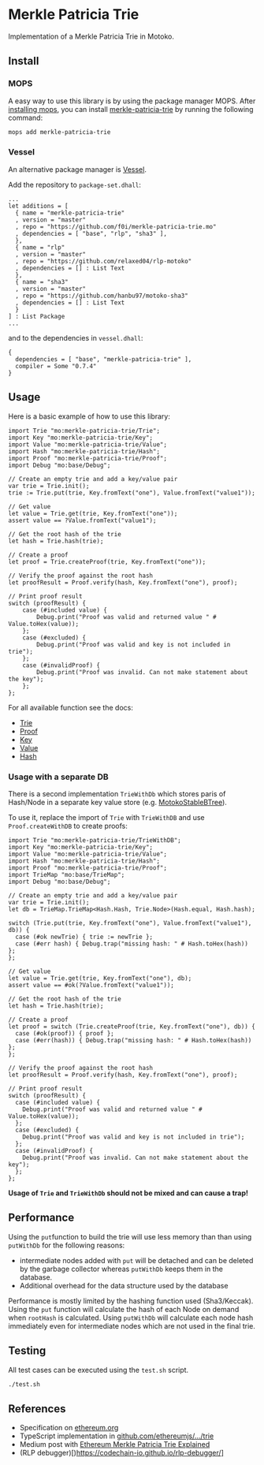 # Merkle Patricia Trie

Implementation of a Merkle Patricia Trie in Motoko.

## Install

### MOPS

A easy way to use this library is by using the package manager MOPS.
After [installing mops](https://mops.one/docs/install), you can install [merkle-patricia-trie](https://mops.one/merkle-patricia-trie) by running the following command:

```bash
mops add merkle-patricia-trie
```

### Vessel

An alternative package manager is [Vessel](https://github.com/dfinity/vessel).

Add the repository to `package-set.dhall`:

```dhall
...
let additions = [
  { name = "merkle-patricia-trie"
  , version = "master"
  , repo = "https://github.com/f0i/merkle-patricia-trie.mo"
  , dependencies = [ "base", "rlp", "sha3" ],
  },
  { name = "rlp"
  , version = "master"
  , repo = "https://github.com/relaxed04/rlp-motoko"
  , dependencies = [] : List Text
  },
  { name = "sha3"
  , version = "master"
  , repo = "https://github.com/hanbu97/motoko-sha3"
  , dependencies = [] : List Text
  }
] : List Package
...
```

and to the dependencies in `vessel.dhall`:

```dhall
{
  dependencies = [ "base", "merkle-patricia-trie" ],
  compiler = Some "0.7.4"
}
```

## Usage

Here is a basic example of how to use this library:

```mo
import Trie "mo:merkle-patricia-trie/Trie";
import Key "mo:merkle-patricia-trie/Key";
import Value "mo:merkle-patricia-trie/Value";
import Hash "mo:merkle-patricia-trie/Hash";
import Proof "mo:merkle-patricia-trie/Proof";
import Debug "mo:base/Debug";

// Create an empty trie and add a key/value pair
var trie = Trie.init();
trie := Trie.put(trie, Key.fromText("one"), Value.fromText("value1"));

// Get value
let value = Trie.get(trie, Key.fromText("one"));
assert value == ?Value.fromText("value1");

// Get the root hash of the trie
let hash = Trie.hash(trie);

// Create a proof
let proof = Trie.createProof(trie, Key.fromText("one"));

// Verify the proof against the root hash
let proofResult = Proof.verify(hash, Key.fromText("one"), proof);

// Print proof result
switch (proofResult) {
    case (#included value) {
        Debug.print("Proof was valid and returned value " # Value.toHex(value));
    };
    case (#excluded) {
        Debug.print("Proof was valid and key is not included in trie");
    };
    case (#invalidProof) {
        Debug.print("Proof was invalid. Can not make statement about the key");
    };
};
```

For all available function see the docs:

- [Trie](docs/Trie.adoc)
- [Proof](docs/Proof.adoc)
- [Key](docs/Key.adoc)
- [Value](docs/Value.adoc)
- [Hash](docs/Hash.adoc)


### Usage with a separate DB

There is a second implementation `TrieWithDb` which stores paris of Hash/Node in a separate key value store (e.g. [MotokoStableBTree](https://github.com/sardariuss/MotokoStableBTree)).

To use it, replace the import of `Trie` with `TrieWithDB` and use `Proof.createWithDB` to create proofs:

```mo
import Trie "mo:merkle-patricia-trie/TrieWithDB";
import Key "mo:merkle-patricia-trie/Key";
import Value "mo:merkle-patricia-trie/Value";
import Hash "mo:merkle-patricia-trie/Hash";
import Proof "mo:merkle-patricia-trie/Proof";
import TrieMap "mo:base/TrieMap";
import Debug "mo:base/Debug";

// Create an empty trie and add a key/value pair
var trie = Trie.init();
let db = TrieMap.TrieMap<Hash.Hash, Trie.Node>(Hash.equal, Hash.hash);

switch (Trie.put(trie, Key.fromText("one"), Value.fromText("value1"), db)) {
  case (#ok newTrie) { trie := newTrie };
  case (#err hash) { Debug.trap("missing hash: " # Hash.toHex(hash)) };
};

// Get value
let value = Trie.get(trie, Key.fromText("one"), db);
assert value == #ok(?Value.fromText("value1"));

// Get the root hash of the trie
let hash = Trie.hash(trie);

// Create a proof
let proof = switch (Trie.createProof(trie, Key.fromText("one"), db)) {
  case (#ok(proof)) { proof };
  case (#err(hash)) { Debug.trap("missing hash: " # Hash.toHex(hash)) };
};

// Verify the proof against the root hash
let proofResult = Proof.verify(hash, Key.fromText("one"), proof);

// Print proof result
switch (proofResult) {
  case (#included value) {
    Debug.print("Proof was valid and returned value " # Value.toHex(value));
  };
  case (#excluded) {
    Debug.print("Proof was valid and key is not included in trie");
  };
  case (#invalidProof) {
    Debug.print("Proof was invalid. Can not make statement about the key");
  };
};

```

**Usage of `Trie` and `TrieWithDb` should not be mixed and can cause a trap!**

## Performance

Using the `put`function to build the trie will use less memory than than using `putWithDb` for the following reasons:

- intermediate nodes added with `put` will be detached and can be deleted by the garbage collector whereas `putWithDb` keeps them in the database.
- Additional overhead for the data structure used by the database

Performance is mostly limited by the hashing function used (Sha3/Keccak). Using the `put` function will calculate the hash of each Node on demand when `rootHash` is calculated. Using `putWithDb` will calculate each node hash immediately even for intermediate nodes which are not used in the final trie.

## Testing

All test cases can be executed using the `test.sh` script.

```bash
./test.sh
```

## References

- Specification on [ethereum.org](https://ethereum.org/en/developers/docs/data-structures-and-encoding/patricia-merkle-trie/)
- TypeScript implementation in [github.com/ethereumjs/.../trie](https://github.com/ethereumjs/ethereumjs-monorepo/tree/master/packages/trie)
- Medium post with  [Ethereum Merkle Patricia Trie Explained](https://medium.com/@chiqing/merkle-patricia-trie-explained-ae3ac6a7e123)
- (RLP debugger)[)https://codechain-io.github.io/rlp-debugger/]
